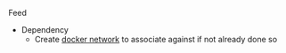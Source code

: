 Feed

* Dependency
  * Create [docker network](https://github.com/Cuates/container/tree/main/docker/command) to associate against if not already done so
